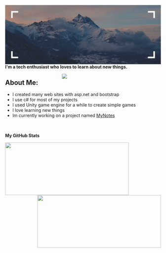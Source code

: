 <img align='right' src='https://raw.githubusercontent.com/ErenCanUtku/ErenCanUtku/master/Assets/Hi.gif' width='1400"'>

**I'm a tech enthusiast who loves to learn about new things.**

<img align='right' src='https://media.giphy.com/media/dWesBcTLavkZuG35MI/giphy.gif' width='320'>

##  About Me:

- I created many web sites with asp.net and bootstrap
- I use c# for most of my projects
- I used Unity game engine for a while to create simple games
- I love learning new things
- Im currently working on a project named <a href='https://github.com/ErenCanUtku/MyNotes/'>MyNotes</a>

<br/><br/>
<b>My GitHub Stats</b>

<img src="https://github-readme-stats.vercel.app/api?username=erencrypt&show_icons=true&count_private=true&title_color=22c55e&text_color=ffffff&icon_color=10b981&bg_color=0d1117&hide_border=true&show_icons=true" align='left' width="400" height="170"/> <img src="https://github-readme-streak-stats.herokuapp.com/?user=erencrypt&stroke=ffffff&background=0d1117&ring=22c55e&fire=22c55e&currStreakNum=ffffff&currStreakLabel=22c55e&sideNums=ffffff&sideLabels=ffffff&dates=ffffff&hide_border=true" align='right' width="400" height="170"/>
